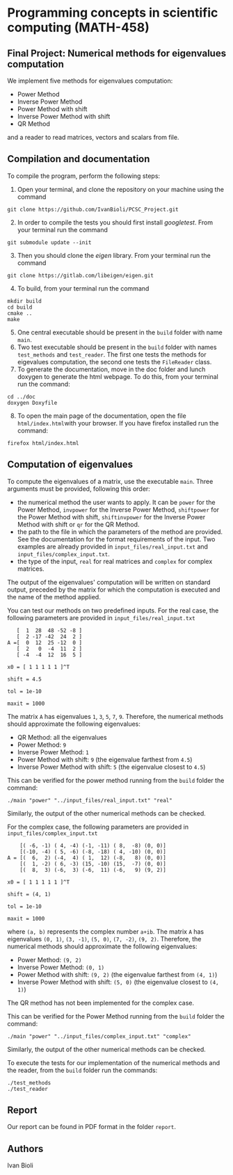 # Programming concepts in scientific computing (MATH-458)
## Final Project: Numerical methods for eigenvalues computation

We implement five methods for eigenvalues computation:
- Power Method
- Inverse Power Method
- Power Method with shift
- Inverse Power Method with shift
- QR Method

and a reader to read matrices, vectors and scalars from file.

## Compilation and documentation
To compile the program, perform the following steps:
1. Open your terminal, and clone the repository on your machine using the command
```
git clone https://github.com/IvanBioli/PCSC_Project.git
```
2. In order to compile the tests you should first install *googletest*. From your terminal run the command
```
git submodule update --init 
```
3. Then you should clone the *eigen* library. From your terminal run the command 
```
git clone https://gitlab.com/libeigen/eigen.git
```
4. To build, from your terminal run the command
```
mkdir build
cd build
cmake ..
make
```
5. One central executable should be present in the `build` folder with name `main`.
6. Two test executable should be present in the `build` folder with names `test_methods` and `test_reader`. The first one
tests the methods for eigevalues computation, the second one tests the `FileReader` class.
7. To generate the documentation, move in the doc folder and lunch doxygen to generate the html webpage.
To do this, from your terminal run the command:
```
cd ../doc
doxygen Doxyfile
```
8. To open the main page of the documentation, open the file `html/index.html`with your browser. If you have firefox installed run the command:
```
firefox html/index.html
```
## Computation of eigenvalues
To compute the eigenvalues of a matrix, use the executable `main`.
Three arguments must be provided, following this order:
- the numerical method the user wants to apply. It can be `power` for the Power Method,
  `invpower` for the Inverse Power Method, `shiftpower` for the Power Method with shift,
  `shiftinvpower` for the Inverse Power Method with shift or `qr` for the QR Method.
- the path to the file in which the parameters of the method are provided. 
See the documentation for the format requirements of the input. Two examples are already 
provided in `input_files/real_input.txt` and `input_files/complex_input.txt`.
- the type of the input, `real` for real matrices and `complex` for complex matrices.

The output of the eigenvalues' computation will be written on standard output, preceded by the matrix for which the 
computation is executed and the name of the method applied.

You can test our methods on two predefined inputs. 
For the real case, the following parameters are provided in `input_files/real_input.txt`
```
   [  1  28  48 -52 -8 ]
   [  2 -17 -42  24  2 ]
A =[  0  12  25 -12  0 ]
   [  2   0  -4  11  2 ]
   [ -4  -4  12  16  5 ]
   
x0 = [ 1 1 1 1 1 ]^T

shift = 4.5

tol = 1e-10

maxit = 1000   
```
The matrix `A` has eigenvalues `1`, `3`, `5`, `7`, `9`. 
Therefore, the numerical methods should approximate the following eigenvalues:
- QR Method: all the eigenvalues 
- Power Method: `9`
- Inverse Power Method: `1`
- Power Method with shift: `9` (the eigenvalue farthest from `4.5`)
- Inverse Power Method with shift: `5` (the eigenvalue closest to `4.5`)

This can be verified for the power method running from the `build` folder the command:
```
./main "power" "../input_files/real_input.txt" "real"
```
Similarly, the output of the other numerical methods can be checked.

For the complex case, the following parameters are provided in `input_files/complex_input.txt`
```
    [( -6, -1) ( 4, -4) (-1, -11) ( 8,  -8) (0, 0)]
    [(-10, -4) ( 5, -6) (-8, -18) ( 4, -10) (0, 0)]
A = [(  6,  2) (-4,  4) ( 1,  12) (-8,   8) (0, 0)]
    [(  1, -2) ( 6, -3) (15, -10) (15,  -7) (0, 0)]
    [(  8,  3) (-6,  3) (-6,  11) (-6,   9) (9, 2)]
   
x0 = [ 1 1 1 1 1 ]^T

shift = (4, 1)

tol = 1e-10

maxit = 1000   
```
where `(a, b)` represents the complex number  `a+ib`.
The matrix `A` has eigenvalues `(0, 1)`, `(3, -1)`, `(5, 0)`, `(7, -2)`, `(9, 2)`.
Therefore, the numerical methods should approximate the following eigenvalues:
- Power Method: `(9, 2)`
- Inverse Power Method: `(0, 1)`
- Power Method with shift: `(9, 2)` (the eigenvalue farthest from `(4, 1)`)
- Inverse Power Method with shift: `(5, 0)` (the eigenvalue closest to `(4, 1)`)

The QR method has not been implemented for the complex case.

This can be verified for the Power Method running from the `build` folder the command:
```
./main "power" "../input_files/complex_input.txt" "complex"
```
Similarly, the output of the other numerical methods can be checked.

To execute the tests for our implementation of the numerical methods and the reader, from the `build` folder run the 
commands:
```
./test_methods
./test_reader
``` 

## Report
Our report can be found in PDF format in the folder `report`.

## Authors
Ivan Bioli



